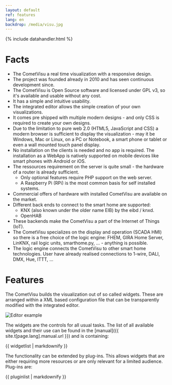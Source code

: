 ```yaml
---
layout: default
ref: features
lang: en
backdrop: /media/visu.jpg
---
```


{% include datahandler.html %}

Facts
=====

* The CometVisu a real time visualization with a responsive design.
* The project was founded already in 2010 and has seen continuous development since.
* The CometVisu is Open Source software and licensed under GPL v3, so it's 
  available and usable without any cost.
* It has a simple and intuitive usability.
* The integrated editor allows the simple creation of your own visualizations.
* It comes pre shipped with multiple modern designs - and only CSS is required
  to create your own designs.
* Due to the limitation to pure web 2.0 (HTML5, JavaScript and CSS) a modern
  browser is sufficient to display the visualization - may it be Windows, Mac
  or Linux, on a PC or Notebook, a smart phone or tablet or even a wall mounted
  touch panel display.
* No installation on the clients is needed and no app is required. The 
  installation as a WebApp is natively supported on mobile devices like
  smart phones with Android or iOS.
* The ressources requirement on the server is quite small - the hardware of a
  router is already sufficient.
  * Only optional features require PHP support on the web server.
  * A Raspberry Pi (RPi) is the most common basis for self installed systems.
* Commercial offers of hardware with installed CometVisu are available on 
  the market.
* Different back ends to connect to the smart home are supported:
  * KNX (also known under the older name EIB) by the eibd / knxd.
  * OpenHAB
* These backends make the CometVisu a part of the Internet of Things (IoT).
* The CometVisu specializes on the display and operation (SCADA HMI) so there 
  is a free choice of the logic engine: FHEM, GIRA Home Server, LinKNX,
  rail logic units, smarthome.py, ... - anything is possible.
* The logic engine connects the CometVisu to other smart home technologies.
  User have already realised connections to 1-wire, DALI, DMX, Hue, ITTT, ...

Features
========

The CometVisu builds the visualization out of so called widgets. These are
arranged within a XML based configuration file that can be transparently
modified with the integrated editor.

![Editor example](https://www.cometvisu.org/CometVisu/de/0.11/manual/_images/de_config_widgets_switch_index_editor_attributes.png 'Editor example')

The widgets are the controls for all usual tasks. The list of all available
widgets and their use can be found in the [manual]({{ site.t[page.lang].manual.url }})
and is containing:

<div class="widgetlist">
{{ widgetlist | markdownify }}
</div>

The functionality can be extended by plug-ins. This allows widgets that
are either requiring more resources or are only relevant for a limited
audience. Plug-ins are:

<div class="widgetlist">
{{ pluginlist | markdownify }}
</div>